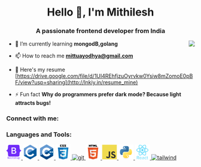 <h1 align="center">Hello 👋, I'm Mithilesh</h1>
<h3 align="center">A passionate frontend developer from India</h3>
<img src="https://imgs.search.brave.com/fW1LvaMlCZE1UZWvChoE7Q35bawWKP3I7V9YbRAGfEQ/rs:fit:500:0:0/g:ce/aHR0cHM6Ly9oZWxs/b2dpZ2dsZXMuY29t/L3dwLWNvbnRlbnQv/dXBsb2Fkcy9zaXRl/cy83LzIwMTYvMDMv/MjcvY2F0LWNvZGlu/Zy5qcGc_cXVhbGl0/eT04MiZzdHJpcD0x/JnJlc2l6ZT02NDAs/MzYw" align="right">

- 🌱 I’m currently learning **mongodB,golang**

- 📫 How to reach me **mittuayodhya@gmail.com**

- 📄 Here's my resume [https://drive.google.com/file/d/1UI4REhfjzuOyrvkw0Ysiw8mZomoE0pBF/view?usp=sharing](http://lnkiy.in/resume_mine)

- ⚡ Fun fact **Why do programmers prefer dark mode? Because light attracts bugs!**

<h3 align="left">Connect with me:</h3>
<p align="left">
</p>

<h3 align="left">Languages and Tools:</h3>
<p align="left"> <a href="https://getbootstrap.com" target="_blank" rel="noreferrer"> <img src="https://raw.githubusercontent.com/devicons/devicon/master/icons/bootstrap/bootstrap-plain-wordmark.svg" alt="bootstrap" width="40" height="40"/> </a> <a href="https://www.cprogramming.com/" target="_blank" rel="noreferrer"> <img src="https://raw.githubusercontent.com/devicons/devicon/master/icons/c/c-original.svg" alt="c" width="40" height="40"/> </a> <a href="https://www.w3schools.com/cpp/" target="_blank" rel="noreferrer"> <img src="https://raw.githubusercontent.com/devicons/devicon/master/icons/cplusplus/cplusplus-original.svg" alt="cplusplus" width="40" height="40"/> </a> <a href="https://www.w3schools.com/css/" target="_blank" rel="noreferrer"> <img src="https://raw.githubusercontent.com/devicons/devicon/master/icons/css3/css3-original-wordmark.svg" alt="css3" width="40" height="40"/> </a> <a href="https://git-scm.com/" target="_blank" rel="noreferrer"> <img src="https://www.vectorlogo.zone/logos/git-scm/git-scm-icon.svg" alt="git" width="40" height="40"/> </a> <a href="https://www.w3.org/html/" target="_blank" rel="noreferrer"> <img src="https://raw.githubusercontent.com/devicons/devicon/master/icons/html5/html5-original-wordmark.svg" alt="html5" width="40" height="40"/> </a> <a href="https://developer.mozilla.org/en-US/docs/Web/JavaScript" target="_blank" rel="noreferrer"> <img src="https://raw.githubusercontent.com/devicons/devicon/master/icons/javascript/javascript-original.svg" alt="javascript" width="40" height="40"/> </a> <a href="https://www.python.org" target="_blank" rel="noreferrer"> <img src="https://raw.githubusercontent.com/devicons/devicon/master/icons/python/python-original.svg" alt="python" width="40" height="40"/> </a> <a href="https://reactjs.org/" target="_blank" rel="noreferrer"> <img src="https://raw.githubusercontent.com/devicons/devicon/master/icons/react/react-original-wordmark.svg" alt="react" width="40" height="40"/> </a> <a href="https://tailwindcss.com/" target="_blank" rel="noreferrer"> <img src="https://www.vectorlogo.zone/logos/tailwindcss/tailwindcss-icon.svg" alt="tailwind" width="40" height="40"/> </a> </p>

